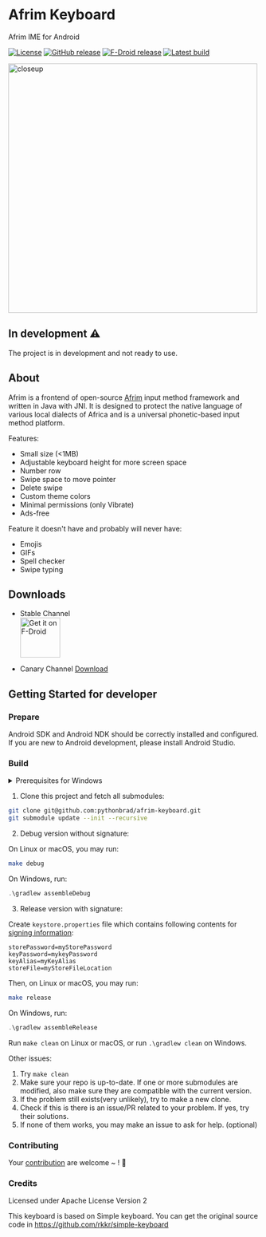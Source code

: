# Afrim Keyboard
Afrim IME for Android

[![License](https://img.shields.io/badge/License-Apache_2.0-blue.svg)](https://opensource.org/licenses/Apache-2.0)
[![GitHub release](https://img.shields.io/github/release/pythonbrad/afrim-keyboard.svg)](https://github.com/pythonbrad/afrim-keyboard/releases)
[![F-Droid release](https://img.shields.io/f-droid/v/com.pythonbrad.afrimkeyboard.svg)](https://f-droid.org/packages/com.pythonbrad.afrimkeyboard)
[![Latest build](https://img.shields.io/github/last-commit/pythonbrad/afrim-keyboard.svg)](http://pythonbrad.github.io/afrim-keyboard/)

<img src="images/screenshot-0.png"
      alt="closeup"
      width="500"/>

## In development ⚠️ 
The project is in development and not ready to use.

## About

Afrim is a frontend of open-source [Afrim](https://github.com/pythonbrad/afrim) input method framework and written in Java with JNI.
 It is designed to protect the native language of various local dialects of Africa and is a universal phonetic-based input method platform.

Features:
- Small size (<1MB)
- Adjustable keyboard height for more screen space
- Number row
- Swipe space to move pointer
- Delete swipe
- Custom theme colors
- Minimal permissions (only Vibrate)
- Ads-free

Feature it doesn't have and probably will never have:
- Emojis
- GIFs
- Spell checker
- Swipe typing

## Downloads

- Stable Channel <br>
  [<img alt='Get it on F-Droid' src='https://fdroid.gitlab.io/artwork/badge/get-it-on.png' height='80px'/>](https://f-droid.org/packages/com.pythonbrad.afrim)

- Canary Channel [Download](https://github.com/pythonbrad/afrim-keyboard/actions)

## Getting Started for developer

### Prepare

Android SDK and Android NDK should be correctly installed and configured. If you are new to Android development, please install Android Studio.

### Build

<details>
<summary>Prerequisites for Windows</summary>

Symbolic links will be created according to current build configurations, developers need:

- Enable [Developer Mode](https://learn.microsoft.com/en-us/windows/apps/get-started/enable-your-device-for-development) so that symlinks can be created without administrator privilege.

- Enable symlink support for `git`:

    ```powershell
    git config --global core.symlinks true
    ```

If you cannot or wouldn't like to enable anything, it doesn't matter. Copying will be used instead when error on creating symbolic links.

</details>

1. Clone this project and fetch all submodules:

```sh
git clone git@github.com:pythonbrad/afrim-keyboard.git
git submodule update --init --recursive
```

2. Debug version without signature:

On Linux or macOS, you may run:

```bash
make debug
```

On Windows, run:

```powershell
.\gradlew assembleDebug
```

3. Release version with signature:

Create `keystore.properties` file which contains following contents for [signing information](https://developer.android.com/studio/publish/app-signing.html):

```gradle.properties
storePassword=myStorePassword
keyPassword=mykeyPassword
keyAlias=myKeyAlias
storeFile=myStoreFileLocation
```

Then, on Linux or macOS, you may run:

```bash
make release
```

On Windows, run:

```powershell
.\gradlew assembleRelease
```

Run `make clean` on Linux or macOS, or run `.\gradlew clean` on Windows.

Other issues:
1. Try `make clean`
2. Make sure your repo is up-to-date. If one or more submodules are modified, also make sure they are compatible with the current version.
3. If the problem still exists(very unlikely), try to make a new clone.
4. Check if this is there is an issue/PR related to your problem. If yes, try their solutions.
5. If none of them works, you may make an issue to ask for help. (optional)

### Contributing

Your [contribution](CONTRIBUTING.md) are welcome ~ ! :tada:

### Credits

Licensed under Apache License Version 2

This keyboard is based on Simple keyboard. You can get the original source code in https://github.com/rkkr/simple-keyboard

